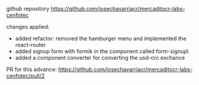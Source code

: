 github repository https://github.com/josechavarriacr/mercaditocr-labs-cenfotec

changes applied:
* added refactor: removed the hamburger menu and implemented the react-router
* added signup form with formik in the component called form-signup\
* added a component converter for converting the usd-crc exchance
 
 PR for this advance:
 https://github.com/josechavarriacr/mercaditocr-labs-cenfotec/pull/2